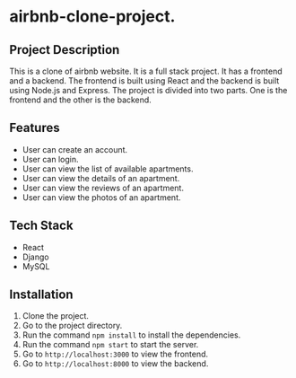 # airbnb-clone-project.

## Project Description

This is a clone of airbnb website. It is a full stack project. It has a frontend and a backend. The frontend is built using React and the backend is built using Node.js and Express. The project is divided into two parts. One is the frontend and the other is the backend.

## Features

- User can create an account.
- User can login.
- User can view the list of available apartments.
- User can view the details of an apartment.
- User can view the reviews of an apartment.
- User can view the photos of an apartment.

## Tech Stack

- React
- Django
- MySQL

## Installation

1. Clone the project.
2. Go to the project directory.
3. Run the command `npm install` to install the dependencies.
4. Run the command `npm start` to start the server.
5. Go to `http://localhost:3000` to view the frontend.
6. Go to `http://localhost:8000` to view the backend.
